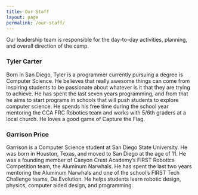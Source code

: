 ```yaml
---
title: Our Staff
layout: page
permalink: /our-staff/
---
```


Our leadership team is responsible for the day-to-day activities, planning,
and overall direction of the camp.

### Tyler Carter
Born in San Diego, Tyler is a programmer currently pursuing a degree is Computer
Science. He believes that really awesome things can come from inspiring students
to be passionate about whatever is it that they are trying to achieve. He has spent
the last seven years programming, and from that he aims to start programs in schools
that will push students to explore computer science. He spends his free time during
the school year mentoring the CCA FRC Robotics team and works with 5/6th graders at a
local church. He loves a good game of Capture the Flag.

### Garrison Price
Garrison is a Computer Science student at San Diego State University. He was
born in Houston, Texas, and moved to San Diego at the age of 11. He was a
founding member of  Canyon Crest Academy’s FIRST Robotics Competition team, the
Aluminum Narwhals. He has spent the last two years mentoring the Aluminum Narwhals
and one of the school’s FIRST Tech Challenge teams, De.Evolution. He helps students
learn robotic design, physics, computer aided design, and programming.

